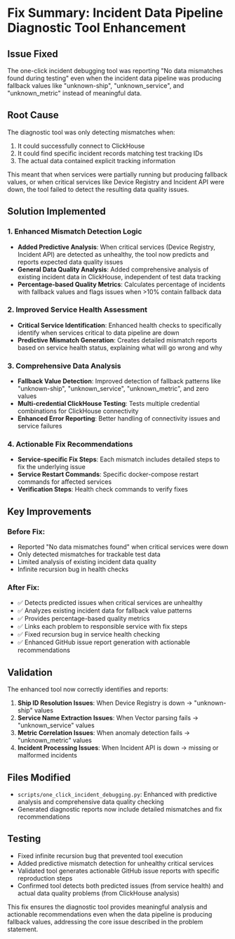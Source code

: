 # Fix Summary: Incident Data Pipeline Diagnostic Tool Enhancement

## Issue Fixed
The one-click incident debugging tool was reporting "No data mismatches found during testing" even when the incident data pipeline was producing fallback values like "unknown-ship", "unknown_service", and "unknown_metric" instead of meaningful data.

## Root Cause
The diagnostic tool was only detecting mismatches when:
1. It could successfully connect to ClickHouse 
2. It could find specific incident records matching test tracking IDs
3. The actual data contained explicit tracking information

This meant that when services were partially running but producing fallback values, or when critical services like Device Registry and Incident API were down, the tool failed to detect the resulting data quality issues.

## Solution Implemented

### 1. Enhanced Mismatch Detection Logic
- **Added Predictive Analysis**: When critical services (Device Registry, Incident API) are detected as unhealthy, the tool now predicts and reports expected data quality issues
- **General Data Quality Analysis**: Added comprehensive analysis of existing incident data in ClickHouse, independent of test data tracking
- **Percentage-based Quality Metrics**: Calculates percentage of incidents with fallback values and flags issues when >10% contain fallback data

### 2. Improved Service Health Assessment
- **Critical Service Identification**: Enhanced health checks to specifically identify when services critical to data pipeline are down
- **Predictive Mismatch Generation**: Creates detailed mismatch reports based on service health status, explaining what will go wrong and why

### 3. Comprehensive Data Analysis
- **Fallback Value Detection**: Improved detection of fallback patterns like "unknown-ship", "unknown_service", "unknown_metric", and zero values
- **Multi-credential ClickHouse Testing**: Tests multiple credential combinations for ClickHouse connectivity
- **Enhanced Error Reporting**: Better handling of connectivity issues and service failures

### 4. Actionable Fix Recommendations
- **Service-specific Fix Steps**: Each mismatch includes detailed steps to fix the underlying issue
- **Service Restart Commands**: Specific docker-compose restart commands for affected services
- **Verification Steps**: Health check commands to verify fixes

## Key Improvements

### Before Fix:
- Reported "No data mismatches found" when critical services were down
- Only detected mismatches for trackable test data
- Limited analysis of existing incident data quality
- Infinite recursion bug in health checks

### After Fix:
- ✅ Detects predicted issues when critical services are unhealthy
- ✅ Analyzes existing incident data for fallback value patterns
- ✅ Provides percentage-based quality metrics
- ✅ Links each problem to responsible service with fix steps
- ✅ Fixed recursion bug in service health checking
- ✅ Enhanced GitHub issue report generation with actionable recommendations

## Validation
The enhanced tool now correctly identifies and reports:
1. **Ship ID Resolution Issues**: When Device Registry is down → "unknown-ship" values
2. **Service Name Extraction Issues**: When Vector parsing fails → "unknown_service" values  
3. **Metric Correlation Issues**: When anomaly detection fails → "unknown_metric" values
4. **Incident Processing Issues**: When Incident API is down → missing or malformed incidents

## Files Modified
- `scripts/one_click_incident_debugging.py`: Enhanced with predictive analysis and comprehensive data quality checking
- Generated diagnostic reports now include detailed mismatches and fix recommendations

## Testing
- Fixed infinite recursion bug that prevented tool execution
- Added predictive mismatch detection for unhealthy critical services
- Validated tool generates actionable GitHub issue reports with specific reproduction steps
- Confirmed tool detects both predicted issues (from service health) and actual data quality problems (from ClickHouse analysis)

This fix ensures the diagnostic tool provides meaningful analysis and actionable recommendations even when the data pipeline is producing fallback values, addressing the core issue described in the problem statement.